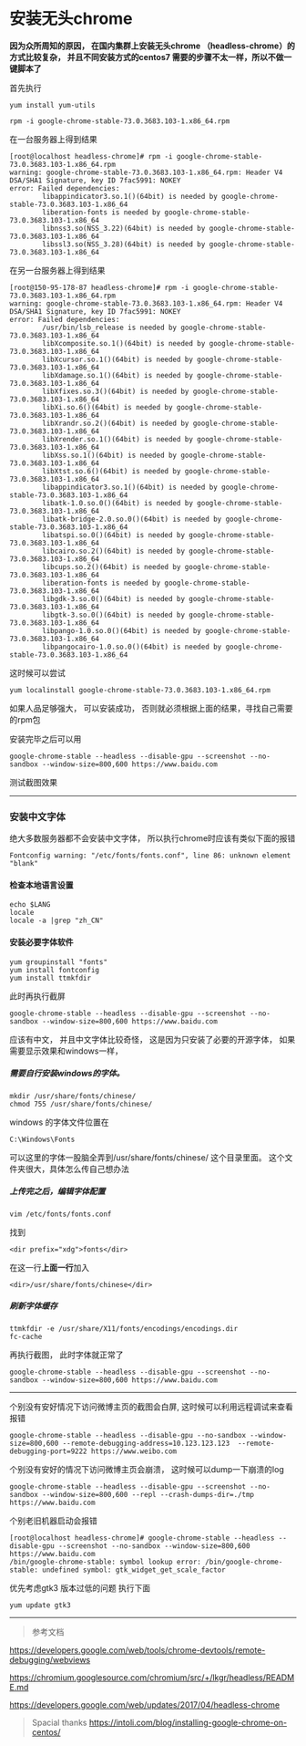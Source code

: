
# 安装无头chrome


**因为众所周知的原因， 在国内集群上安装无头chrome （headless-chrome）的方式比较复杂， 并且不同安装方式的centos7 需要的步骤不太一样，所以不做一键脚本了**


首先执行
```
yum install yum-utils

rpm -i google-chrome-stable-73.0.3683.103-1.x86_64.rpm 
```
在一台服务器上得到结果
```
[root@localhost headless-chrome]# rpm -i google-chrome-stable-73.0.3683.103-1.x86_64.rpm 
warning: google-chrome-stable-73.0.3683.103-1.x86_64.rpm: Header V4 DSA/SHA1 Signature, key ID 7fac5991: NOKEY
error: Failed dependencies:
        libappindicator3.so.1()(64bit) is needed by google-chrome-stable-73.0.3683.103-1.x86_64
        liberation-fonts is needed by google-chrome-stable-73.0.3683.103-1.x86_64
        libnss3.so(NSS_3.22)(64bit) is needed by google-chrome-stable-73.0.3683.103-1.x86_64
        libssl3.so(NSS_3.28)(64bit) is needed by google-chrome-stable-73.0.3683.103-1.x86_64
```

在另一台服务器上得到结果

```
[root@150-95-178-87 headless-chrome]# rpm -i google-chrome-stable-73.0.3683.103-1.x86_64.rpm 
warning: google-chrome-stable-73.0.3683.103-1.x86_64.rpm: Header V4 DSA/SHA1 Signature, key ID 7fac5991: NOKEY
error: Failed dependencies:
        /usr/bin/lsb_release is needed by google-chrome-stable-73.0.3683.103-1.x86_64
        libXcomposite.so.1()(64bit) is needed by google-chrome-stable-73.0.3683.103-1.x86_64
        libXcursor.so.1()(64bit) is needed by google-chrome-stable-73.0.3683.103-1.x86_64
        libXdamage.so.1()(64bit) is needed by google-chrome-stable-73.0.3683.103-1.x86_64
        libXfixes.so.3()(64bit) is needed by google-chrome-stable-73.0.3683.103-1.x86_64
        libXi.so.6()(64bit) is needed by google-chrome-stable-73.0.3683.103-1.x86_64
        libXrandr.so.2()(64bit) is needed by google-chrome-stable-73.0.3683.103-1.x86_64
        libXrender.so.1()(64bit) is needed by google-chrome-stable-73.0.3683.103-1.x86_64
        libXss.so.1()(64bit) is needed by google-chrome-stable-73.0.3683.103-1.x86_64
        libXtst.so.6()(64bit) is needed by google-chrome-stable-73.0.3683.103-1.x86_64
        libappindicator3.so.1()(64bit) is needed by google-chrome-stable-73.0.3683.103-1.x86_64
        libatk-1.0.so.0()(64bit) is needed by google-chrome-stable-73.0.3683.103-1.x86_64
        libatk-bridge-2.0.so.0()(64bit) is needed by google-chrome-stable-73.0.3683.103-1.x86_64
        libatspi.so.0()(64bit) is needed by google-chrome-stable-73.0.3683.103-1.x86_64
        libcairo.so.2()(64bit) is needed by google-chrome-stable-73.0.3683.103-1.x86_64
        libcups.so.2()(64bit) is needed by google-chrome-stable-73.0.3683.103-1.x86_64
        liberation-fonts is needed by google-chrome-stable-73.0.3683.103-1.x86_64
        libgdk-3.so.0()(64bit) is needed by google-chrome-stable-73.0.3683.103-1.x86_64
        libgtk-3.so.0()(64bit) is needed by google-chrome-stable-73.0.3683.103-1.x86_64
        libpango-1.0.so.0()(64bit) is needed by google-chrome-stable-73.0.3683.103-1.x86_64
        libpangocairo-1.0.so.0()(64bit) is needed by google-chrome-stable-73.0.3683.103-1.x86_64
```


这时候可以尝试

```
yum localinstall google-chrome-stable-73.0.3683.103-1.x86_64.rpm
```

如果人品足够强大， 可以安装成功， 否则就必须根据上面的结果，寻找自己需要的rpm包


安装完毕之后可以用
```
google-chrome-stable --headless --disable-gpu --screenshot --no-sandbox --window-size=800,600 https://www.baidu.com
```
测试截图效果

--------------------

### 安装中文字体

绝大多数服务器都不会安装中文字体， 所以执行chrome时应该有类似下面的报错
```
Fontconfig warning: "/etc/fonts/fonts.conf", line 86: unknown element "blank"
```

#### 检查本地语言设置
```
echo $LANG
locale
locale -a |grep "zh_CN"
```


#### 安装必要字体软件
```
yum groupinstall "fonts"
yum install fontconfig
yum install ttmkfdir
```

此时再执行截屏
```
google-chrome-stable --headless --disable-gpu --screenshot --no-sandbox --window-size=800,600 https://www.baidu.com
```
应该有中文， 并且中文字体比较奇怪， 这是因为只安装了必要的开源字体， 如果需要显示效果和windows一样，
##### 需要自行安装windows的字体。

```
mkdir /usr/share/fonts/chinese/
chmod 755 /usr/share/fonts/chinese/
```

windows 的字体文件位置在
```
C:\Windows\Fonts
```
可以这里的字体一股脑全弄到/usr/share/fonts/chinese/ 这个目录里面。 这个文件夹很大，具体怎么传自己想办法



##### 上传完之后，编辑字体配置
```
vim /etc/fonts/fonts.conf
```
找到
```
<dir prefix="xdg">fonts</dir>
```
在这一行**上面一行**加入
```
<dir>/usr/share/fonts/chinese</dir>
```

##### 刷新字体缓存
```
ttmkfdir -e /usr/share/X11/fonts/encodings/encodings.dir
fc-cache
```

再执行截图， 此时字体就正常了
```
google-chrome-stable --headless --disable-gpu --screenshot --no-sandbox --window-size=800,600 https://www.baidu.com
```
-------
个别没有安好情况下访问微博主页的截图会白屏, 这时候可以利用远程调试来查看报错
```
google-chrome-stable --headless --disable-gpu --no-sandbox --window-size=800,600 --remote-debugging-address=10.123.123.123  --remote-debugging-port=9222 https://www.weibo.com   
```
个别没有安好的情况下访问微博主页会崩溃， 这时候可以dump一下崩溃的log
```
google-chrome-stable --headless --disable-gpu --screenshot --no-sandbox --window-size=800,600 --repl --crash-dumps-dir=./tmp    https://www.baidu.com
```
个别老旧机器启动会报错
```
[root@localhost headless-chrome]# google-chrome-stable --headless --disable-gpu --screenshot --no-sandbox --window-size=800,600 https://www.baidu.com
/bin/google-chrome-stable: symbol lookup error: /bin/google-chrome-stable: undefined symbol: gtk_widget_get_scale_factor
```
优先考虑gtk3 版本过低的问题
执行下面
```
yum update gtk3
```


------
>参考文档


https://developers.google.com/web/tools/chrome-devtools/remote-debugging/webviews


https://chromium.googlesource.com/chromium/src/+/lkgr/headless/README.md

https://developers.google.com/web/updates/2017/04/headless-chrome


>Spacial thanks
https://intoli.com/blog/installing-google-chrome-on-centos/
